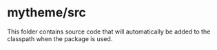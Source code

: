 # mytheme/src

This folder contains source code that will automatically be added to the classpath when
the package is used.
